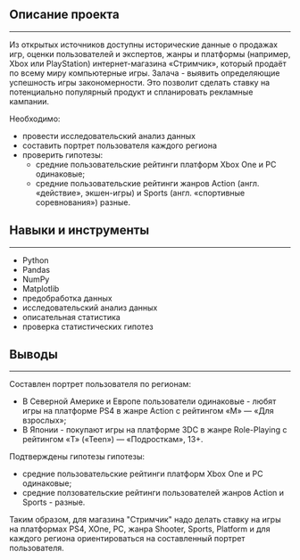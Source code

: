 ## **Описание проекта**
__________________________________________________________________________________________________________________________________________________________________________
Из открытых источников доступны исторические данные о продажах игр, оценки пользователей и экспертов, жанры и платформы (например, Xbox или PlayStation) интернет-магазина «Стримчик», который продаёт по всему миру компьютерные игры. Залача - выявить определяющие успешность игры закономерности. Это позволит сделать ставку на потенциально популярный продукт и спланировать рекламные кампании.

Необходимо:
- провести исследовательский анализ данных
- составить портрет пользователя каждого региона
- проверить гипотезы:
   - средние пользовательские рейтинги платформ Xbox One и PC одинаковые;
   - средние пользовательские рейтинги жанров Action (англ. «действие», экшен-игры) и Sports (англ. «спортивные соревнования») разные.

## **Навыки и инструменты**  
_________________________________________________________________________________________________________________________________________________________________________
- Python
- Pandas
- NumPy
- Matplotlib
- предобработка данных
- исследовательский анализ данных
- описательная статистика
- проверка статистических гипотез

## **Выводы**
___________________________________________________________________________________________________________________________________________________________________________
Составлен портрет пользователя по регионам:
- В Северной Америке и Европе пользователи одинаковые - любят игры на платформе PS4 в жанре Action c рейтингом «M» — «Для взрослых»;
- В Японии - покупают игры на платформе 3DC в жанре Role-Playing с рейтингом «T» («Teen») — «Подросткам», 13+.
  
Подтверждены гипотезы гипотезы:
- средние пользовательские рейтинги платформ Xbox One и PC одинаковые;
- средние ползовательские рейтинги пользователей жанров Action и Sports - разные.
  
Таким образом, для магазина "Стримчик" надо делать ставку на игры на платформах PS4, XOne, PC, жанра Shooter, Sports, Platform и для каждого региона ориентироваться на составленный портрет пользователя.





